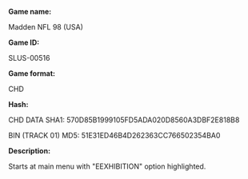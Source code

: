 **Game name:**

Madden NFL 98 (USA)

**Game ID:**

SLUS-00516

**Game format:**

CHD

**Hash:**

CHD DATA SHA1: 570D85B1999105FD5ADA020D8560A3DBF2E818B8

BIN (TRACK 01) MD5: 51E31ED46B4D262363CC766502354BA0

**Description:**

Starts at main menu with "EEXHIBITION" option highlighted.